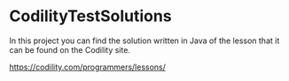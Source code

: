 # CodilityTestSolutions

In this project you can find the solution written in Java of the lesson that it can be found on the Codility site.

https://codility.com/programmers/lessons/
